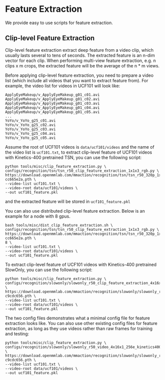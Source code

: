 # Feature Extraction

We provide easy to use scripts for feature extraction.

## Clip-level Feature Extraction

Clip-level feature extraction extract deep feature from a video clip, which usually lasts several to tens of seconds. The extracted feature is an n-dim vector for each clip. When performing multi-view feature extraction, e.g. n clips x m crops, the extracted feature will be the average of the n * m views.

Before applying clip-level feature extraction, you need to prepare a video list (which include all videos that you want to extract feature from). For example, the video list for videos in UCF101 will look like:

```
ApplyEyeMakeup/v_ApplyEyeMakeup_g01_c01.avi
ApplyEyeMakeup/v_ApplyEyeMakeup_g01_c02.avi
ApplyEyeMakeup/v_ApplyEyeMakeup_g01_c03.avi
ApplyEyeMakeup/v_ApplyEyeMakeup_g01_c04.avi
ApplyEyeMakeup/v_ApplyEyeMakeup_g01_c05.avi
...
YoYo/v_YoYo_g25_c01.avi
YoYo/v_YoYo_g25_c02.avi
YoYo/v_YoYo_g25_c03.avi
YoYo/v_YoYo_g25_c04.avi
YoYo/v_YoYo_g25_c05.avi
```

Assume the root of UCF101 videos is `data/ucf101/videos` and the name of the video list is `ucf101.txt`, to extract clip-level feature of UCF101 videos with Kinetics-400 pretrained TSN, you can use the following script:

```shell
python tools/misc/clip_feature_extraction.py \
configs/recognition/tsn/tsn_r50_clip_feature_extraction_1x1x3_rgb.py \
https://download.openmmlab.com/mmaction/recognition/tsn/tsn_r50_320p_1x1x3_100e_kinetics400_rgb/tsn_r50_320p_1x1x3_100e_kinetics400_rgb_20200702-cc665e2a.pth \
--video-list ucf101.txt \
--video-root data/ucf101/videos \
--out ucf101_feature.pkl
```

and the extracted feature will be stored in `ucf101_feature.pkl`

You can also use distributed clip-level feature extraction. Below is an example for a node with 8 gpus.

```shell
bash tools/misc/dist_clip_feature_extraction.sh \
configs/recognition/tsn/tsn_r50_clip_feature_extraction_1x1x3_rgb.py \
https://download.openmmlab.com/mmaction/recognition/tsn/tsn_r50_320p_1x1x3_100e_kinetics400_rgb/tsn_r50_320p_1x1x3_100e_kinetics400_rgb_20200702-cc665e2a.pth \
8 \
--video-list ucf101.txt \
--video-root data/ucf101/videos \
--out ucf101_feature.pkl
```

To extract clip-level feature of UCF101 videos with Kinetics-400 pretrained SlowOnly, you can use the following script:

```shell
python tools/misc/clip_feature_extraction.py \
configs/recognition/slowonly/slowonly_r50_clip_feature_extraction_4x16x1_rgb.py \
https://download.openmmlab.com/mmaction/recognition/slowonly/slowonly_r50_video_320p_4x16x1_256e_kinetics400_rgb/slowonly_r50_video_320p_4x16x1_256e_kinetics400_rgb_20201014-c9cdc656.pth \
--video-list ucf101.txt \
--video-root data/ucf101/videos \
--out ucf101_feature.pkl
```

The two config files demonstrates what a minimal config file for feature extraction looks like. You can also use other existing config files for feature extraction, as long as they use videos rather than raw frames for training and testing:

```shell
python tools/misc/clip_feature_extraction.py \
configs/recognition/slowonly/slowonly_r50_video_4x16x1_256e_kinetics400_rgb.py \
https://download.openmmlab.com/mmaction/recognition/slowonly/slowonly_r50_video_320p_4x16x1_256e_kinetics400_rgb/slowonly_r50_video_320p_4x16x1_256e_kinetics400_rgb_20201014-c9cdc656.pth \
--video-list ucf101.txt \
--video-root data/ucf101/videos \
--out ucf101_feature.pkl
```

